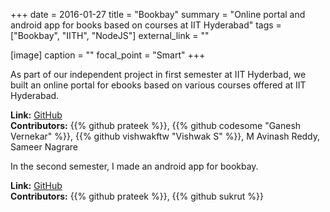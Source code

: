 +++
date = 2016-01-27
title = "Bookbay"
summary = "Online portal and android app for books based on courses at IIT Hyderabad"
tags = ["Bookbay", "IITH", "NodeJS"]
external_link = ""

[image]
  caption = ""
  focal_point = "Smart"
+++

As part of our independent project in first semester at IIT Hyderbad, we built
an online portal for ebooks based on various courses offered at IIT Hyderabad.<!--more-->

**Link:** [GitHub](https://github.com/prateekkumarweb/Bookbay-IDP) \
**Contributors:** {{% github prateek %}},
{{% github codesome "Ganesh Vernekar" %}},
{{% github vishwakftw "Vishwak S" %}}, M Avinash Reddy, Sameer Nagrare

In the second semester, I made an android app for bookbay.

**Link:** [GitHub](https://github.com/prateekkumarweb/BookbayApp) \
**Contributors:** {{% github prateek %}}, {{% github sukrut %}}
